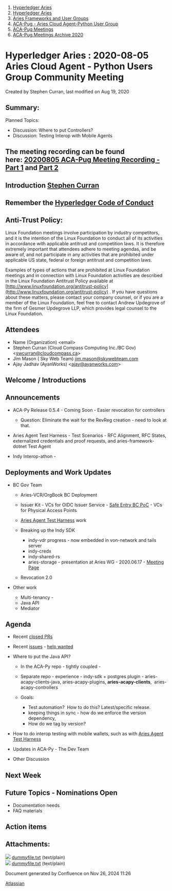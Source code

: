 1. [Hyperledger Aries](index.html)
2. [Hyperledger Aries](Hyperledger-Aries_18481154.html)
3. [Aries Frameworks and User Groups](Aries-Frameworks-and-User-Groups_18481290.html)
4. [ACA-Pug - Aries Cloud Agent-Python User Group](ACA-Pug---Aries-Cloud-Agent-Python-User-Group_18484248.html)
5. [ACA-Pug Meetings](ACA-Pug-Meetings_18484272.html)
6. [ACA-Pug Meetings Archive 2020](ACA-Pug-Meetings-Archive-2020_18513017.html)

# Hyperledger Aries : 2020-08-05 Aries Cloud Agent - Python Users Group Community Meeting

Created by Stephen Curran, last modified on Aug 19, 2020

## Summary:

Planned Topics:

- Discussion: Where to put Controllers?
- Discussion: Testing Interop with Mobile Agents

## The meeting recording can be found here: [20200805 ACA-Pug Meeting Recording - Part 1](#) and [Part 2](#)

## Introduction [Stephen Curran](https://lf-hyperledger.atlassian.net/wiki/people/557058:d676f135-ecd6-465b-b7eb-f87976bf4569?ref=confluence)

## Remember the [Hyperledger Code of Conduct](https://lf-hyperledger.atlassian.net/wiki/spaces/HYP/pages/19595281/Hyperledger+Code+of+Conduct)

## Anti-Trust Policy:

Linux Foundation meetings involve participation by industry competitors, and it is the intention of the Linux Foundation to conduct all of its activities in accordance with applicable antitrust and competition laws. It is therefore extremely important that attendees adhere to meeting agendas, and be aware of, and not participate in any activities that are prohibited under applicable US state, federal or foreign antitrust and competition laws.

Examples of types of actions that are prohibited at Linux Foundation meetings and in connection with Linux Foundation activities are described in the Linux Foundation Antitrust Policy available at [http://www.linuxfoundation.org/antitrust-policy](http://www.linuxfoundation.org/antitrust-policy) . If you have questions about these matters, please contact your company counsel, or if you are a member of the Linux Foundation, feel free to contact Andrew Updegrove of the firm of Gesmer Updegrove LLP, which provides legal counsel to the Linux Foundation.

## Attendees

- Name (Organization) &lt;email&gt;
- Stephen Curran (Cloud Compass Computing Inc./BC Gov) &lt;swcurran@cloudcompass.ca&gt;
- Jim Mason ( Sky Web Team) [jim.mason@skywebteam.com](mailto:jim.mason@skywebteam.com)
- Ajay Jadhav (AyanWorks) &lt;ajay@ayanworks.com&gt;

## Welcome / Introductions

## Announcements

- ACA-Py Release 0.5.4 - Coming Soon - Easier revocation for controllers
  
  - Question: Eliminate the wait for the RevReg creation - need to look at that.
- Aries Agent Test Harness - Test Scenarios - RFC Alignment, RFC States, externalized credentials and proof requests, and aries-framework-dotnet Test Agent
- Indy Interop-athon -

## Deployments and Work Updates

- BC Gov Team
  
  - Aries-VCR/OrgBook BC Deployment
  - Issuer Kit - VCs for OIDC Issuer Service - [Safe Entry BC PoC](https://vonx.io/safeentry) - VCs for Physical Access Points
  - [Aries Agent Test Harness](https://github.com/bcgov/aries-agent-test-harness) work
  - Breaking up the Indy SDK
    
    - indy-vdr progress - now embedded in von-network and tails server
    - indy-credx
    - indy-shared-rs
    - aries-storage - presentation at Aries WG - 2020.06.17 - [Meeting Page](https://lf-hyperledger.atlassian.net/wiki/pages/viewpage.action?pageId=18487296)
  - Revocation 2.0
- Other work
  
  - Multi-tenancy -
  - Java API
  - Mediator

## Agenda

- Recent [closed PRs](https://github.com/hyperledger/aries-cloudagent-python/pulls?q=is%3Apr%20is%3Aclosed%20sort%3Aupdated-desc)
- Recent [issues](https://github.com/hyperledger/aries-cloudagent-python/issues?q=is%3Aissue%20is%3Aopen%20sort%3Aupdated-desc) - [help wanted](https://github.com/hyperledger/aries-cloudagent-python/issues?q=is%3Aissue%20is%3Aopen%20sort%3Aupdated-desc%20label%3A%22help%20wanted%22%20)
- Where to put the Java API?
  
  - In the ACA-Py repo - tightly coupled -
  - Separate repo - experience - indy-sdk + postgres plugin - aries-acapy-clients-java, aries-acapy-plugins, **aries-acapy-clients**,  aries-acapy-controllers
  - Goals: 
    
    - Test automation?  How to do this? Latest/specific release.
    - keeping things in sync - how do we enforce the version dependency,
    - How do we tag by version?
- How to do interop testing with mobile wallets, such as with [Aries Agent Test Harness](https://github.com/bcgov/aries-agent-test-harness%29)
- Updates in ACA-Py - The Dev Team
- Other Discussion

## Next Week

## Future Topics - Nominations Open

- Documentation needs
- FAQ materials

## Action items

## Attachments:

![](images/icons/bullet_blue.gif) [dummyfile.txt](attachments/18488183/18514039.txt) (text/plain)  
![](images/icons/bullet_blue.gif) [dummyfile.txt](attachments/18488183/18514040.txt) (text/plain)

Document generated by Confluence on Nov 26, 2024 11:26

[Atlassian](http://www.atlassian.com/)

